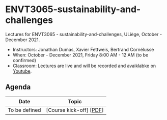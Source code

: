 # ENVT3065-sustainability-and-challenges

Lectures for ENVT3065 - sustainability-and-challenges, ULiège, October - December 2021.

- Instructors: Jonathan Dumas, Xavier Fettweis, Bertrand Cornélusse
- When: October - December 2021, Friday 8:00 AM - 12 AM (to be confirmed)
- Classroom: Lectures are live and will be recorded and avaiklabke on [Youtube]().

## Agenda

| Date | Topic |
| --- | --- |
| To be defined | [Course kick-off] [[PDF](https://github.com/jonathandumas/ENVT3065-sustainability-and-challenges/pdf/ENVT_kick_off.pdf)]
